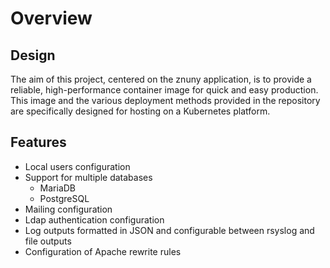 # Overview

## Design

The aim of this project, centered on the znuny application, is to provide a reliable, 
high-performance container image for quick and easy production.
This image and the various deployment methods provided in the repository 
are specifically designed for hosting on a Kubernetes platform.

## Features

* Local users configuration
* Support for multiple databases
    * MariaDB
    * PostgreSQL
* Mailing configuration
* Ldap authentication configuration
* Log outputs formatted in JSON and configurable between rsyslog and file outputs
* Configuration of Apache rewrite rules
